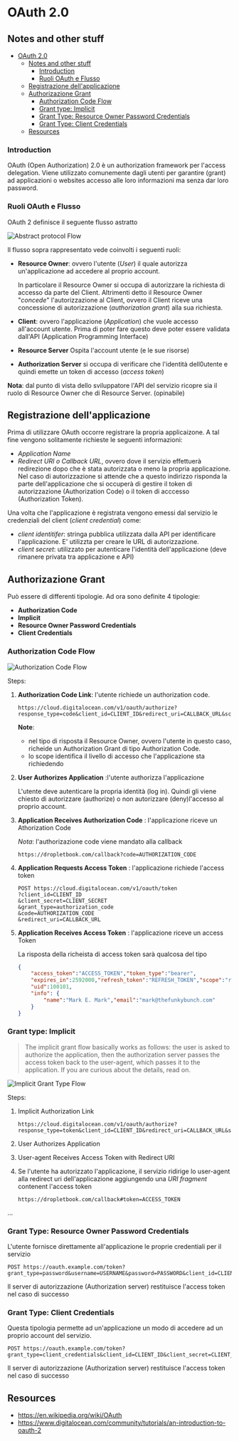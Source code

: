
OAuth 2.0
=========

## Notes and other stuff

- [OAuth 2.0](#oauth-20)
  - [Notes and other stuff](#notes-and-other-stuff)
    - [Introduction](#introduction)
    - [Ruoli OAuth e Flusso](#ruoli-oauth-e-flusso)
  - [Registrazione dell'applicazione](#registrazione-dellapplicazione)
  - [Authorizazione Grant](#authorizazione-grant)
    - [Authorization Code Flow](#authorization-code-flow)
    - [Grant type: Implicit](#grant-type-implicit)
    - [Grant Type: Resource Owner Password Credentials](#grant-type-resource-owner-password-credentials)
    - [Grant Type: Client Credentials](#grant-type-client-credentials)
  - [Resources](#resources)

### Introduction

OAuth (Open Authorization) 2.0 è un authorization framework per l'access delegation. Viene utilizzato comunemente dagli utenti per garantire (grant) ad applicazioni o websites accesso alle loro informazioni ma senza dar loro password.

### Ruoli OAuth e Flusso

OAuth 2 definisce il seguente flusso astratto

![Abstract protocol Flow](abstract_flow.png)

Il flusso sopra rappresentato vede coinvolti i seguenti ruoli:

- **Resource Owner**: ovvero l'utente (*User*) il quale autorizza un'applicazione ad accedere al proprio account.

    In particolare il Resource Owner si occupa di autorizzare la richiesta di accesso da parte del Client. Altrimenti detto il Resource Owner  "*concede*" l'autorizzazione al Client, ovvero il Client riceve una concessione di autorizzazione (*authorization grant*) alla sua richiesta.

- **Client**: ovvero l'applicazione (*Application*) che vuole accesso all'account utente. Prima di poter fare questo deve poter essere validata dall'API (Application Programming Interface)

- **Resource Server**
Ospita l'account utente (e le sue risorse)

- **Authorization Server** si occupa di verificare che l'identità dell0utente e quindi emette un token di accesso (*access token*)

**Nota**: dal punto di vista dello sviluppatore l'API del servizio ricopre sia il ruolo di Resource Owner che di Resource Server. (opinabile)

## Registrazione dell'applicazione

Prima di utilizzare OAuth occorre registrare la propria applicaizone. A tal fine vengono solitamente richieste le seguenti informazioni:

- *Application Name*
- *Redirect URI o Callback URL*, ovvero dove il servizio effettuerà redirezione dopo che è stata autorizzata o meno la propria applicazione. Nel caso di autorizzazione si attende che a questo indirizzo risponda la parte dell'applicazione che si occuperà di gestire il token di autorizzazione (Authorization Code) o il token di acccesso (Authorization Token).

Una volta che l'applicazione è registrata vengono emessi dal servizio le credenziali del client (*client credential*) come:

- *client identitifer*: stringa pubblica utilizzata dalla API per identificare l'applicazione. E' utilizzta per creare le URL di autorizzazione.
- *client secret*: utilizzato per autenticare l'identità dell'applicazione (deve rimanere privata tra applicazione e API)

## Authorizazione Grant

Può essere di differenti tipologie. Ad ora sono definite 4 tipologie:

- **Authorization Code**
- **Implicit**
- **Resource Owner Password Credentials**
- **Client Credentials**

### Authorization Code Flow

![Authorization Code Flow](auth_code_flow.png)

Steps:

1) **Authorization Code Link**: l'utente richiede un authorization code.

    ```http
    https://cloud.digitalocean.com/v1/oauth/authorize?response_type=code&client_id=CLIENT_ID&redirect_uri=CALLBACK_URL&scope=read
    ```

    **Note**:
    - nel tipo di risposta il Resource Owner, ovvero l'utente in questo caso, richeide un Authorization Grant di tipo Authorization Code.
    - lo scope  identifica il livello di accesso che l'applicazione sta richiedendo

2) **User Authorizes Application** :l'utente authorizza l'applicazione

    L'utente deve autenticare la propria identità (log in). Quindi gli viene chiesto di autorizzare (authorize) o non autorizzare (deny)l'accesso al proprio account.

3) **Application Receives Authorization Code** : l'applicazione riceve un Athorization Code

    *Nota*: l'authorizazione code viene mandato alla callback

    ```http
    https://dropletbook.com/callback?code=AUTHORIZATION_CODE
    ```

4) **Application Requests Access Token** : l'applicazione richiede l'access token

    ```http
    POST https://cloud.digitalocean.com/v1/oauth/token
    ?client_id=CLIENT_ID
    &client_secret=CLIENT_SECRET
    &grant_type=authorization_code
    &code=AUTHORIZATION_CODE
    &redirect_uri=CALLBACK_URL
    ```

5) **Application Receives Access Token** : l'applicazione riceve un access Token

    La risposta della richeista di access token sarà qualcosa del tipo

    ```json
    {
        "access_token":"ACCESS_TOKEN","token_type":"bearer",
        "expires_in":2592000,"refresh_token":"REFRESH_TOKEN","scope":"read",
        "uid":100101,
        "info": {
            "name":"Mark E. Mark","email":"mark@thefunkybunch.com"
        }
    }
    ```

### Grant type: Implicit

> The implicit grant flow basically works as follows: the user is asked to authorize the application, then the authorization server passes the access token back to the user-agent, which passes it to the application. If you are curious about the details, read on.

![Implicit Grant Type Flow](implicit_flow.png)

Steps:

1) Implicit Authorization Link

    ```http
    https://cloud.digitalocean.com/v1/oauth/authorize?response_type=token&client_id=CLIENT_ID&redirect_uri=CALLBACK_URL&scope=read
    ```

2) User Authorizes Application

3) User-agent Receives Access Token with Redirect URI

4) Se l'utente ha autorizzato l'applicazione, il servizio  ridirige lo user-agent alla redirect uri dell'applicazione aggiungendo una *URI fragment* contenent l'access token

    ```http
    https://dropletbook.com/callback#token=ACCESS_TOKEN
    ```

...

### Grant Type: Resource Owner Password Credentials

L'utente fornisce direttamente all'applicazione le proprie credentiali per il servizio

```http
POST https://oauth.example.com/token?grant_type=password&username=USERNAME&password=PASSWORD&client_id=CLIENT_ID
```

Il server di autorizzazione (Authorization server) restituisce l'access token nel caso di successo

### Grant Type: Client Credentials

Questa tipologia permette ad un'applicazione un modo di accedere ad un proprio account del servizio.

```http
POST https://oauth.example.com/token?grant_type=client_credentials&client_id=CLIENT_ID&client_secret=CLIENT_SECRET
```

Il server di autorizzazione (Authorization server) restituisce l'access token nel caso di successo

## Resources

- <https://en.wikipedia.org/wiki/OAuth>
- <https://www.digitalocean.com/community/tutorials/an-introduction-to-oauth-2>
